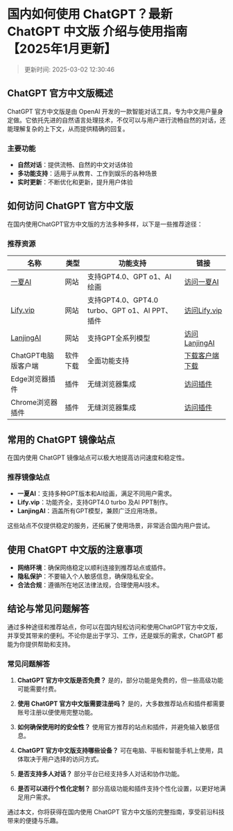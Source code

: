 # 国内如何使用 ChatGPT？最新 ChatGPT 中文版 介绍与使用指南【2025年1月更新】
>更新时间: 2025-03-02 12:30:46

## ChatGPT 官方中文版概述
ChatGPT 官方中文版是由 OpenAI 开发的一款智能对话工具，专为中文用户量身定做。它依托先进的自然语言处理技术，不仅可以与用户进行流畅自然的对话，还能理解复杂的上下文，从而提供精确的回复。

### 主要功能
- **自然对话**：提供流畅、自然的中文对话体验
- **多功能支持**：适用于从教育、工作到娱乐的各种场景
- **实时更新**：不断优化和更新，提升用户体验

## 如何访问 ChatGPT 官方中文版
在国内使用ChatGPT官方中文版的方法多种多样，以下是一些推荐途径：

### 推荐资源
| 名称 | 类型 | 功能支持 | 链接 |
| --- | --- | --- | --- |
| [一夏AI](https://www.yixiaai.com) | 网站 | 支持GPT4.0、GPT o1、AI绘画 | [访问一夏AI](https://www.yixiaai.com) |
| [Lify.vip](https://chat.lify.vip) | 网站 | 支持GPT4.0、GPT4.0 turbo、GPT o1、AI PPT、插件 | [访问Lify.vip](https://chat.lify.vip) |
| [LanjingAI](https://guide1.lanjing.ai) | 网站 | 支持GPT全系列模型 | [访问LanjingAI](https://guide1.lanjing.ai) |
| ChatGPT电脑版客户端 | 软件下载 | 全面功能支持 | [下载客户端下载](https://chatknow.lify.vip/software/AI%E6%99%BA%E6%85%A7%E5%B2%9B_1.0.0_x64_zh-CN.msi) |
| Edge浏览器插件 | 插件 | 无缝浏览器集成 | [访问插件](https://microsoftedge.microsoft.com/addons/detail/chatgpt%E4%B8%AD%E6%96%87%E7%89%88%EF%BC%88%E4%B8%AD%E6%96%87%E7%95%8C%E9%9D%A2%E3%80%81%E5%AF%B9%E8%AF%9D%E3%80%81%E5%86%99%E4%BD%9C%E3%80%81%E7%BB%98%E7%94%BB/lmlenkgcieicbnpobkhmpcgmamahahil) |
| Chrome浏览器插件 | 插件 | 无缝浏览器集成 | [访问插件](https://chromewebstore.google.com/detail/chatgpt%E4%B8%AD%E6%96%87%E7%89%88%EF%BC%88ai-%E6%99%BA%E6%85%A7%E5%B2%9B%EF%BC%89/jffjfhngfgcglmjjpakgekefpegmhkll?hl=zh-CN&utm_source=ext_sidebar) |

## 常用的 ChatGPT 镜像站点
在国内使用 ChatGPT 镜像站点可以极大地提高访问速度和稳定性。

### 推荐镜像站点
- **一夏AI**：支持多种GPT版本和AI绘画，满足不同用户需求。
- **Lify.vip**：功能齐全，支持GPT4.0 turbo 及AI PPT制作。
- **LanjingAI**：涵盖所有GPT模型，兼顾广泛应用场景。

这些站点不仅提供稳定的服务，还拓展了使用场景，非常适合国内用户尝试。

## 使用 ChatGPT 中文版的注意事项
- **网络环境**：确保网络稳定以顺利连接到推荐站点或插件。
- **隐私保护**：不要输入个人敏感信息，确保隐私安全。
- **合法合规**：遵循所在地区法律法规，合理使用AI技术。

## 结论与常见问题解答
通过多种途径和推荐站点，你可以在国内轻松访问和使用ChatGPT官方中文版，并享受其带来的便利。不论你是出于学习、工作，还是娱乐的需求，ChatGPT 都能为你提供帮助和支持。

### 常见问题解答

1. **ChatGPT 官方中文版是否免费？**
   是的，部分功能是免费的，但一些高级功能可能需要付费。

2. **使用 ChatGPT 官方中文版需要注册吗？**
   是的，大多数推荐站点和插件都需要账号注册以便使用完整功能。

3. **如何确保使用时的安全性？**
   使用官方推荐的站点和插件，并避免输入敏感信息。

4. **ChatGPT 官方中文版支持哪些设备？**
   可在电脑、平板和智能手机上使用，具体取决于用户选择的访问方式。

5. **是否支持多人对话？**
   部分平台已经支持多人对话和协作功能。

6. **是否可以进行个性化定制？**
   部分高级功能和插件支持个性化设置，以更好地满足用户需求。

通过本文，你将获得在国内使用 ChatGPT 官方中文版的完整指南，享受前沿科技带来的便捷与乐趣。
